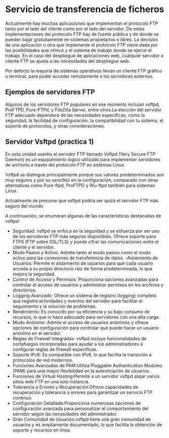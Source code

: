 # Servicio de transferencia de ficheros
Actualmente hay muchas aplicaciones que implementan el protocolo FTP tanto por el lado del cliente como por el lado del servidor. De estas implementaciones del protocolo FTP hay de fuente pública y de donde se pueden bajar gratuitamente en sistemas propietarios o libres. La decisión de una aplicación u otra que implemente el protocolo FTP viene dada por las posibilidades que ofrece y el sistema de trabajo donde se ejerce el trabajo. En el caso del despliegue de aplicaciones web, cualquier servidor o cliente FTP se ajusta a las necesidades del despliegue web. 

Por defecto la mayoría de sistemas operativos llevan un cliente FTP gráfico o terminal, para poder acceder remotamente a los servidores externos.

## Ejemplos de servidores FTP
Algunos de los servidores FTP populares en ese momento incluían vsftpd, ProFTPD, Pure-FTPd, y FileZilla Server, entre otros.La elección del servidor FTP adecuado dependerá de las necesidades específicas, como la seguridad, la facilidad de configuración, la compatibilidad con tu sistema, el soporte de protocolos, y otras consideraciones. 


## Servidor Vsftpd (practica 1)

En esta unidad usaréis el servidor FTP llamado Vsftpd (Very Secure FTP Daemon) es un equipamiento lógico utilizado para implementar servidores de archivos a través del protocolo FTP en sistemas Linux.

Vsftpd se distingue principalmente porque sus valores predeterminados son muy seguros y por su sencillez en la configuración, comparado con otras alternativas como Pure-ftpd, ProFTPD y Wu-ftpd también para sistemas Linux.

Actualmente se presume que vsftpd podría ser quizá el servidor FTP más seguro del mundo.

A continuación, se enumeran algunas de las características destacadas de vsftpd:

- Seguridad: vsftpd se enfoca en la seguridad y se esfuerza por ser uno de los servidores FTP más seguros disponibles. Ofrece soporte para FTPS (FTP sobre SSL/TLS) y puede cifrar las comunicaciones entre el cliente y el servidor.
- Modo Pasivo y Activo: Admite tanto el modo pasivo como el modo activo para las conexiones de transferencia de datos.
 -Aislamiento de Usuarios: Permite el aislamiento de usuarios para que cada usuario acceda a su propio directorio raíz de forma predeterminada, lo que mejora la seguridad.
- Control de Acceso y Permisos: Proporciona opciones avanzadas para controlar el acceso de usuarios y administrar permisos en los archivos y directorios.
- Logging Avanzado: Ofrece un sistema de registro (logging) completo que registra actividades y eventos del servidor para facilitar el seguimiento y la solución de problemas.
- Rendimiento: Es conocido por su eficiencia y su bajo consumo de recursos, lo que lo hace adecuado para servidores con una alta carga.
- Modo Anónimo: Admite el acceso de usuarios anónimos y ofrece opciones de configuración para controlar qué puede hacer un usuario anónimo en el servidor.
- Reglas de Firewall Integradas: vsftpd incluye funcionalidades de cortafuegos incorporadas para ayudar a los administradores a configurar reglas de firewall específicas.
- Soporte IPv6: Es compatible con IPv6, lo que facilita la transición a protocolos de red modernos.
- Funciones Avanzadas de PAM:Utiliza Pluggable Authentication Modules (PAM) para una mayor flexibilidad en la autenticación de usuarios.
- Funciones de Virtual Hosting:Permite a un servidor vsftpd alojar varios sitios web FTP en una sola instancia.
- Tolerancia a Errores y Recuperación:Ofrece capacidades de recuperación y tolerancia a errores para garantizar un servicio FTP continuo.
- Configuración Detallada:Proporciona numerosas opciones de configuración avanzada para personalizar el comportamiento del servidor según las necesidades del administrador.
- Gran Comunidad de Usuarios:vsftpd tiene una gran comunidad de usuarios y es ampliamente documentado, lo que facilita la obtención de soporte y recursos en línea.


